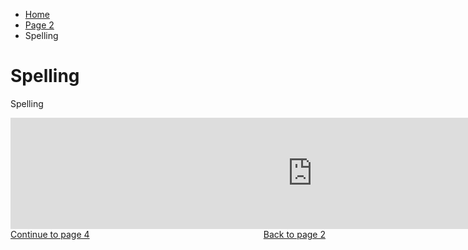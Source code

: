 <ul class="breadcrumb">
  <li><a href="index.html">Home</a></li>
  <li><a href="page2.html">Page 2</a></li>
  <li>Spelling</li>
</ul>

<h1>Spelling</h1>
<p> Spelling <p>
<iframe src="https://h5p.org/h5p/embed/136159" width="965" height="178" frameborder="0" allowfullscreen="allowfullscreen"></iframe><script src="https://h5p.org/sites/all/modules/h5p/library/js/h5p-resizer.js" charset="UTF-8"></script>
<a style="float:right;"href="index.html">Back to page 2</a>
 <a style="float:left;"href="page3.html">Continue to page 4</a>
  </p>
  <div style="clear:both;"></div>
